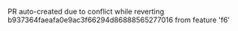 PR auto-created due to conflict while reverting b937364faeafa0e9ac3f66294d86888565277016 from feature 'f6'
